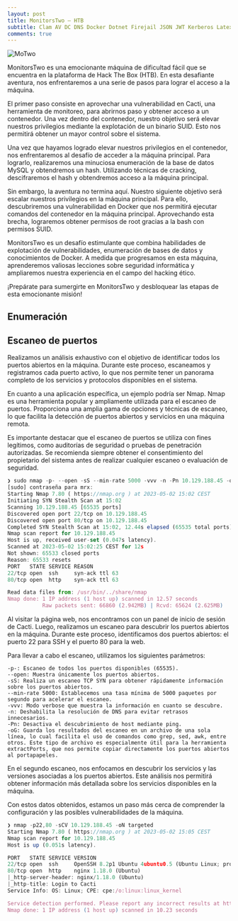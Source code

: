 ```yaml
---
layout: post
title: MonitorsTwo – HTB
subtitle: Clam AV DC DNS Docker Dotnet Firejail JSON JWT Kerberos Latex Injection LFI
comments: true
---
```

![MoTwo](https://hyperbeast.es/wp-content/uploads/2023/05/monitorstwo-htb.jpeg)

MonitorsTwo es una emocionante máquina de dificultad fácil que se encuentra en la plataforma de Hack The Box (HTB). En esta desafiante aventura, nos enfrentaremos a una serie de pasos para lograr el acceso a la máquina.

El primer paso consiste en aprovechar una vulnerabilidad en Cacti, una herramienta de monitoreo, para abrirnos paso y obtener acceso a un contenedor. Una vez dentro del contenedor, nuestro objetivo será elevar nuestros privilegios mediante la explotación de un binario SUID. Esto nos permitirá obtener un mayor control sobre el sistema.

Una vez que hayamos logrado elevar nuestros privilegios en el contenedor, nos enfrentaremos al desafío de acceder a la máquina principal. Para lograrlo, realizaremos una minuciosa enumeración de la base de datos MySQL y obtendremos un hash. Utilizando técnicas de cracking, descifraremos el hash y obtendremos acceso a la máquina principal.

Sin embargo, la aventura no termina aquí. Nuestro siguiente objetivo será escalar nuestros privilegios en la máquina principal. Para ello, descubriremos una vulnerabilidad en Docker que nos permitirá ejecutar comandos del contenedor en la máquina principal. Aprovechando esta brecha, lograremos obtener permisos de root gracias a la bash con permisos SUID.

MonitorsTwo es un desafío estimulante que combina habilidades de explotación de vulnerabilidades, enumeración de bases de datos y conocimientos de Docker. A medida que progresamos en esta máquina, aprenderemos valiosas lecciones sobre seguridad informática y ampliaremos nuestra experiencia en el campo del hacking ético.

¡Prepárate para sumergirte en MonitorsTwo y desbloquear las etapas de esta emocionante misión!

## Enumeración
## Escaneo de puertos
Realizamos un análisis exhaustivo con el objetivo de identificar todos los puertos abiertos en la máquina. Durante este proceso, escaneamos y registramos cada puerto activo, lo que nos permite tener un panorama completo de los servicios y protocolos disponibles en el sistema.

En cuanto a una aplicación específica, un ejemplo podría ser Nmap. Nmap es una herramienta popular y ampliamente utilizada para el escaneo de puertos. Proporciona una amplia gama de opciones y técnicas de escaneo, lo que facilita la detección de puertos abiertos y servicios en una máquina remota.

Es importante destacar que el escaneo de puertos se utiliza con fines legítimos, como auditorías de seguridad o pruebas de penetración autorizadas. Se recomienda siempre obtener el consentimiento del propietario del sistema antes de realizar cualquier escaneo o evaluación de seguridad.

```javascript
❯ sudo nmap -p- --open -sS --min-rate 5000 -vvv -n -Pn 10.129.188.45 -oG allPorts
[sudo] contraseña para mrx: 
Starting Nmap 7.80 ( https://nmap.org ) at 2023-05-02 15:02 CEST
Initiating SYN Stealth Scan at 15:02
Scanning 10.129.188.45 [65535 ports]
Discovered open port 22/tcp on 10.129.188.45
Discovered open port 80/tcp on 10.129.188.45
Completed SYN Stealth Scan at 15:02, 12.44s elapsed (65535 total ports)
Nmap scan report for 10.129.188.45
Host is up, received user-set (0.047s latency).
Scanned at 2023-05-02 15:02:25 CEST for 12s
Not shown: 65533 closed ports
Reason: 65533 resets
PORT   STATE SERVICE REASON
22/tcp open  ssh     syn-ack ttl 63
80/tcp open  http    syn-ack ttl 63

Read data files from: /usr/bin/../share/nmap
Nmap done: 1 IP address (1 host up) scanned in 12.57 seconds
           Raw packets sent: 66860 (2.942MB) | Rcvd: 65624 (2.625MB)
```
Al visitar la página web, nos encontramos con un panel de inicio de sesión de Cacti. Luego, realizamos un escaneo para descubrir los puertos abiertos en la máquina. Durante este proceso, identificamos dos puertos abiertos: el puerto 22 para SSH y el puerto 80 para la web.

Para llevar a cabo el escaneo, utilizamos los siguientes parámetros:

    -p-: Escaneo de todos los puertos disponibles (65535).
    --open: Muestra únicamente los puertos abiertos.
    -sS: Realiza un escaneo TCP SYN para obtener rápidamente información sobre los puertos abiertos.
    --min-rate 5000: Establecemos una tasa mínima de 5000 paquetes por segundo para acelerar el escaneo.
    -vvv: Modo verbose que muestra la información en cuanto se descubre.
    -n: Deshabilita la resolución de DNS para evitar retrasos innecesarios.
    -Pn: Desactiva el descubrimiento de host mediante ping.
    -oG: Guarda los resultados del escaneo en un archivo de una sola línea, lo cual facilita el uso de comandos como grep, sed, awk, entre otros. Este tipo de archivo es especialmente útil para la herramienta extractPorts, que nos permite copiar directamente los puertos abiertos al portapapeles.

En el segundo escaneo, nos enfocamos en descubrir los servicios y las versiones asociadas a los puertos abiertos. Este análisis nos permitirá obtener información más detallada sobre los servicios disponibles en la máquina.

Con estos datos obtenidos, estamos un paso más cerca de comprender la configuración y las posibles vulnerabilidades de la máquina.

```javascript
❯ nmap -p22,80 -sCV 10.129.188.45 -oN targeted
Starting Nmap 7.80 ( https://nmap.org ) at 2023-05-02 15:05 CEST
Nmap scan report for 10.129.188.45
Host is up (0.051s latency).

PORT   STATE SERVICE VERSION
22/tcp open  ssh     OpenSSH 8.2p1 Ubuntu 4ubuntu0.5 (Ubuntu Linux; protocol 2.0)
80/tcp open  http    nginx 1.18.0 (Ubuntu)
|_http-server-header: nginx/1.18.0 (Ubuntu)
|_http-title: Login to Cacti
Service Info: OS: Linux; CPE: cpe:/o:linux:linux_kernel

Service detection performed. Please report any incorrect results at https://nmap.org/submit/ .
Nmap done: 1 IP address (1 host up) scanned in 10.23 seconds
```
